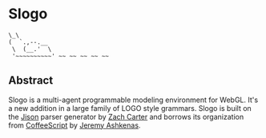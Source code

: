 Slogo
=====

    \_\
    (  `.,--.__
     \  (__.'  \
     '~~~~~~~~~~' ~~ ~~ ~~ ~~ ~~


Abstract
--------
Slogo is a multi-agent programmable modeling environment for WebGL.  It's a new
addition in a large family of LOGO style grammars.  Slogo is built on the [Jison](http://zaach.github.com/jison/) parser generator by [Zach Carter](http://zaa.ch/) and borrows its organization
from [CoffeeScript](http://jashkenas.github.com/coffee-script/) by [Jeremy Ashkenas](http://ashkenas.com/).